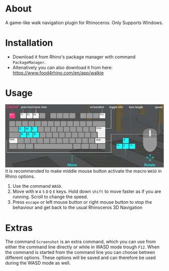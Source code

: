 # About
A game-like walk navigation plugin for Rhinoceros. Only Supports Windows.

# Installation
 * Download it from Rhino's package manager with command `PackageManager`.
 * Altenatively you can also download it from here: https://www.food4rhino.com/en/app/walkie

# Usage
![](./resource/wasd-screen.png)
It is recommended to make middle mouse button activate the macro `WASD` in Rhino options.
1. Use the command `WASD`.
1. Move with `W` `A` `S` `D` `Q` `E` keys. Hold down `shift` to move faster as if you are running. Scroll to change the speed.
1. Press `escape` or left mouse button or right mouse button to stop the behaviour and get back to the usual Rhinoceros 3D Navigation

# Extras
The command `Screenshot` is an extra command, which you can use from either the command line directly or while in WASD mode trough `F12`.
When the command is started from the command line you can choose betreen different options. These options will be saved and can therefore be used during the WASD mode as well.
